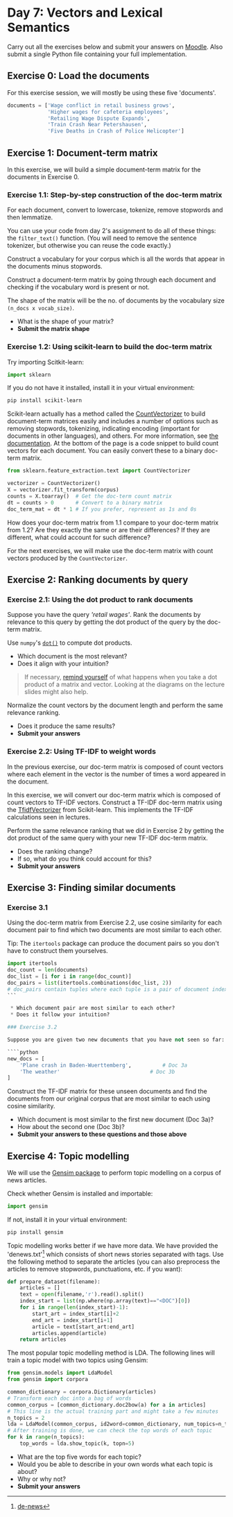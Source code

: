 # Day 7: Vectors and Lexical Semantics

Carry out all the exercises below
and submit your answers on
[Moodle](https://moodle.helsinki.fi/course/view.php?id=33565#section-5).
Also submit a single Python file containing your full implementation.  

## Exercise 0: Load the documents

For this exercise session, we will mostly be using these five 'documents'.
````python
documents = ['Wage conflict in retail business grows',
			 'Higher wages for cafeteria employees',
			 'Retailing Wage Dispute Expands',
			 'Train Crash Near Petershausen',
			 'Five Deaths in Crash of Police Helicopter']
````

## Exercise 1: Document-term matrix

In this exercise, we will build a simple document-term matrix for the documents in Exercise 0.

### Exercise 1.1: Step-by-step construction of the doc-term matrix
For each document, convert to lowercase, tokenize, remove stopwords and then lemmatize.

You can use your code from day 2's assignment to do all of these
things: the `filter_text()` function. (You will need to remove the
sentence tokenizer, but otherwise you can reuse the code exactly.)

Construct a vocabulary for your corpus which is all the words that appear in the documents minus stopwords.

Construct a document-term matrix by going through each document and checking if the vocabulary word is present or not.

The shape of the matrix will be the no. of documents by the vocabulary size `(n_docs x vocab_size)`.

 * What is the shape of your matrix?
 * **Submit the matrix shape**


### Exercise 1.2: Using scikit-learn to build the doc-term matrix

Try importing Scitkit-learn:
````python
import sklearn
````
If you do not have it installed, install it in your virtual environment:
````sh
pip install scikit-learn
````


Scikit-learn actually has a method called the
[CountVectorizer](https://scikit-learn.org/stable/modules/generated/sklearn.feature_extraction.text.CountVectorizer.html)
to build document-term matrices easily and includes a number of options
such as removing stopwords, tokenizing, indicating encoding (important for documents in other languages), and others.
For more information, see  [the documentation](https://scikit-learn.org/stable/modules/generated/sklearn.feature_extraction.text.CountVectorizer.html).
At the bottom of the page is a code snippet to build count vectors for each document. You can easily convert these to a binary doc-term matrix.

````python
from sklearn.feature_extraction.text import CountVectorizer

vectorizer = CountVectorizer()
X = vectorizer.fit_transform(corpus)
counts = X.toarray()  # Get the doc-term count matrix
dt = counts > 0       # Convert to a binary matrix
doc_term_mat = dt * 1 # If you prefer, represent as 1s and 0s
````

How does your doc-term matrix from 1.1 compare to your doc-term matrix from 1.2? Are they exactly the same or are their differences?
If they are different, what could account for such difference?

For the next exercises, we will make use the doc-term matrix with count vectors produced by the `CountVectorizer`.


## Exercise 2: Ranking documents by query

### Exercise 2.1: Using the dot product to rank documents

Suppose you have the query *'retail wages'*. Rank the documents by relevance to this query by getting the dot product of the query by the doc-term matrix.

Use `numpy`'s [`dot()`](https://docs.scipy.org/doc/numpy/reference/generated/numpy.dot.html)
to compute dot products.

 * Which document is the most relevant?
 * Does it align with your intuition?

> If necessary, [remind yourself](https://mathinsight.org/matrix_vector_multiplication)
> of what happens when you
> take a dot product of a matrix and vector. Looking
> at the diagrams on the lecture slides might also help.

Normalize the count vectors by the document length and perform the same relevance ranking.

 * Does it produce the same results?
 * **Submit your answers**

### Exercise 2.2: Using TF-IDF to weight words

In the previous exercise, our doc-term matrix is composed of count vectors where each element in the vector is the number of times a word appeared in the document.

In this exercise, we will convert our doc-term matrix which is composed of count vectors to TF-IDF vectors.
Construct a TF-IDF doc-term matrix using the [TfidfVectorizer](https://scikit-learn.org/stable/modules/generated/sklearn.feature_extraction.text.TfidfVectorizer.html#sklearn.feature_extraction.text.TfidfVectorizer) from Scikit-learn. This implements the TF-IDF calculations seen in lectures.

Perform the same relevance ranking that we did in Exercise 2 by getting the dot product of the same query with your new TF-IDF doc-term matrix.

 * Does the ranking change?
 * If so, what do you think could account for this?
 * **Submit your answers**


## Exercise 3: Finding similar documents

### Exercise 3.1

Using the doc-term matrix from Exercise 2.2, use cosine similarity for each document pair to find which two documents are most similar to each other.

Tip: The ````itertools```` package can produce the document pairs so you don't have to construct them yourselves.
````python
import itertools
doc_count = len(documents)
doc_list = [i for i in range(doc_count)]
doc_pairs = list(itertools.combinations(doc_list, 2))
# doc_pairs contain tuples where each tuple is a pair of document index numbers
```

 * Which document pair are most similar to each other?
 * Does it follow your intuition?

### Exercise 3.2

Suppose you are given two new documents that you have not seen so far:

````python
new_docs = [
    'Plane crash in Baden-Wuerttemberg',          # Doc 3a
	'The weather'                             # Doc 3b
]
`````

Construct the TF-IDF matrix for these unseen documents and find the documents from our original corpus that are most similar to each
using cosine similarity.

 * Which document is most similar to the first new document (Doc 3a)?
 * How about the second one (Doc 3b)?
 * **Submit your answers to these questions and those above**


## Exercise 4: Topic modelling

We will use the [Gensim package](https://radimrehurek.com/gensim/models/ldamodel.html) to perform topic modelling on a corpus of news articles.

Check whether Gensim is installed and importable:
````python
import gensim
````

If not, install it in your virtual environment:
````sh
pip install gensim
````

Topic modelling works better if we have more data.
We have provided the 'denews.txt'[^1] which consists of short news stories separated with tags.
Use the following method to separate the articles (you can also preprocess the articles to remove stopwords, punctuations, etc. if you want):
````python
def prepare_dataset(filename):
    articles = []
    text = open(filename,'r').read().split()
    index_start = list(np.where(np.array(text)=="<DOC")[0])
    for i in range(len(index_start)-1):
        start_art = index_start[i]+2
        end_art = index_start[i+1]
        article = text[start_art:end_art]
        articles.append(article)
    return articles
````

The most popular topic modelling method is LDA. The following lines will train a topic model with two topics using Gensim:
````python
from gensim.models import LdaModel
from gensim import corpora

common_dictionary = corpora.Dictionary(articles)
# Transform each doc into a bag of words
common_corpus = [common_dictionary.doc2bow(a) for a in articles]
# This line is the actual training part and might take a few minutes
n_topics = 2
lda = LdaModel(common_corpus, id2word=common_dictionary, num_topics=n_topics, passes=100)
# After training is done, we can check the top words of each topic
for k in range(n_topics):
	top_words = lda.show_topic(k, topn=5)
````

 * What are the top five words for each topic?
 * Would you be able to describe in your own words what each topic is about?
 * Why or why not?
 * **Submit your answers**


[^1]: [de-news](docs/day7/de-news.txt)
